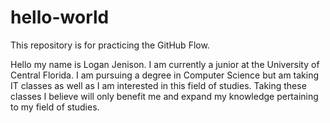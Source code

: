 # hello-world
This repository is for practicing the GitHub Flow.

Hello my name is Logan Jenison.  I am currently a junior at the University of Central Florida.  I am pursuing a degree in Computer Science but am taking IT classes as well as I am interested in this field of studies. 
Taking these classes I believe will only benefit me and expand my knowledge pertaining to my field of studies.
